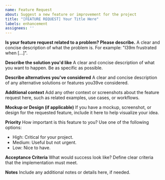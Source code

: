 ```yaml
---
name: Feature Request
about: Suggest a new feature or improvement for the project
title: "[FEATURE REQUEST] Your Title Here"
labels: enhancement
assignees: ''
---
```


**Is your feature request related to a problem? Please describe.**
A clear and concise description of what the problem is. For example: "I39m frustrated when [...]".

**Describe the solution you'd like**
A clear and concise description of what you want to happen. Be as specific as possible.

**Describe alternatives you've considered**
A clear and concise description of any alternative solutions or features you39ve considered.

**Additional context**
Add any other context or screenshots about the feature request here, such as related examples, use cases, or workflows.

**Mockup or Design (if applicable)**
If you have a mockup, screenshot, or design for the requested feature, include it here to help visualize your idea.

**Priority**
How important is this feature to you? Use one of the following options:
- High: Critical for your project.
- Medium: Useful but not urgent.
- Low: Nice to have.

**Acceptance Criteria**
What would success look like? Define clear criteria that the implementation must meet.

**Notes**
Include any additional notes or details here, if needed.